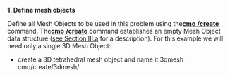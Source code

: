 
 **1. Define mesh objects**

Define all Mesh Objects to be used in this problem using the[**cmo** **/create**](commands/cmo/cmo_create.md) command. The[**cmo** **/create**](commands/cmo/cmo_create.md) command establishes an
empty Mesh Object data structure ([see Section III.a](meshobject.md)
for a description). For this example we will need only a single 3D Mesh
Object:

    
* create a 3D tetrahedral mesh object and name it 3dmesh
    cmo/create/3dmesh/
